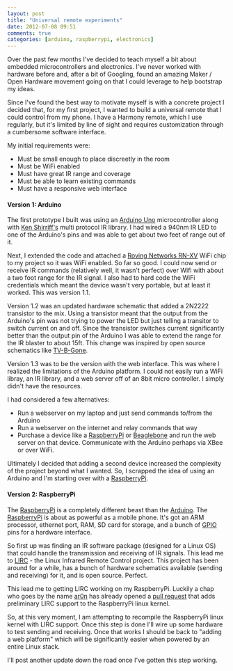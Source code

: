 ```yaml
---
layout: post
title: "Universal remote experiments"
date: 2012-07-08 09:51
comments: true
categories: [arduino, raspberrypi, electronics]
---
```


Over the past few months I've decided to teach myself a bit about embedded
microcontrollers and electronics. I've never worked with hardware before and,
after a bit of Googling, found an amazing Maker / Open Hardware movement going
on that I could leverage to help bootstrap my ideas.

Since I've found the best way to motivate myself is with a concrete project I
decided that, for my first project, I wanted to build a universal remote that I 
could control from my phone. I have a Harmony remote, which I use regularly,
but it's limited by line of sight and requires customization through a
cumbersome software interface.

My initial requirements were:

* Must be small enough to place discreetly in the room
* Must be WiFi enabled
* Must have great IR range and coverage
* Must be able to learn existing commands
* Must have a responsive web interface

#### Version 1: Arduino

The first prototype I built was using an [Arduino Uno][1] microcontroller along with
[Ken Shirriff's][2] multi protocol IR library. I had wired a 940nm IR LED to one
of the Arduino's pins and was able to get about two feet of range out of it.

Next, I extended the code and attached a [Roving Networks RN-XV][3] WiFi chip to
my project so it was WiFi enabled. So far so good. I could now send or receive
IR commands (relatively well, it wasn't perfect) over Wifi with about a two foot
range for the IR signal. I also had to hard code the WiFi credentials which meant
the device wasn't very portable, but at least it worked. This was version 1.1.

Version 1.2 was an updated hardware schematic that added a 2N2222 transistor to
the mix. Using a transistor meant that the output from the Arduino's pin was not
trying to power the LED but just telling a transitor to switch current on and off.
Since the transistor switches current significantly better than the output
pin of the Arduino I was able to extend the range for the IR blaster to about 15ft.
This change was inspired by open source schematics like [TV-B-Gone][4].

Version 1.3 was to be the version with the web interface. This was where I realized
the limitations of the Arduino platform. I could not easily run a WiFi libray,
an IR library, and a web server off of an 8bit micro controller. I simply didn't
have the resources.

I had considered a few alternatives:

* Run a webserver on my laptop and just send commands to/from the Arduino
* Run a webserver on the internet and relay commands that way
* Purchase a device like a [RaspberryPi][5] or [Beaglebone][6] and run the web
server on that device. Communicate with the Arduino perhaps via XBee or over WiFi.

Ultimately I decided that adding a second device increased the complexity of the
project beyond what I wanted. So, I scrapped the idea of using an Arduino and I'm
starting over with a [RaspberryPi][5].

#### Version 2: RaspberryPi

The [RaspberryPi][5] is a completely different beast than the [Arduino][1]. The [RaspberryPi][5]
is about as powerful as a mobile phone. It's got an ARM processor,
ethernet port, RAM, SD card for storage, and a bunch of [GPIO][9] pins for a hardware
interface.

So first up was finding an IR software package (designed for a Linux OS) that
could handle the transmission and receiving of IR signals. This lead me to
[LIRC][7] - the Linux Infrared Remote Control project. This project has been
around for a while, has a bunch of hardware schematics available (sending and
receiving) for it, and is open source. Perfect.

This lead me to getting LIRC working on my RaspberryPi. Luckily a chap who goes
by the name [ar0n][8] has already opened a [pull request][10] that adds preliminary
LIRC support to the RaspberryPi linux kernel.

So, at this very moment, I am attempting to recompile the RaspberryPi linux kernel
with LIRC support. Once this step is done I'll wire up some hardware to test
sending and receiving. Once that works I should be back to "adding a web platform"
which will be significantly easier when powered by an entire Linux stack.

I'll post another update down the road once I've gotten this step working.


[1]: http://arduino.cc
[2]: http://www.arcfn.com/2009/08/multi-protocol-infrared-remote-library.html
[3]: http://www.sparkfun.com/products/10822
[4]: http://www.ladyada.net/images/tvbgone/schematic.jpg
[5]: http://raspberrypi.org/
[6]: http://beagleboard.org/bone/
[7]: http://www.lirc.org/
[8]: http://aron.ws/projects/lirc_rpi/
[9]: http://en.wikipedia.org/wiki/General_Purpose_Input/Output
[10]: https://github.com/raspberrypi/linux/pull/38
